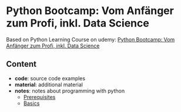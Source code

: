 # Python Bootcamp: Vom Anfänger zum Profi, inkl. Data Science

Based on Python Learning Course on udemy: [Python Bootcamp: Vom Anfänger zum Profi, inkl. Data Science](https://www.udemy.com/course/python-bootcamp/)

## Content

- __code__: source code examples
- __material__: additional material
- __notes__: notes about programming with python
  - [Prerequisites](notes/00_prerequisites.md)
  - [Basics](notes/01_basics.md)
